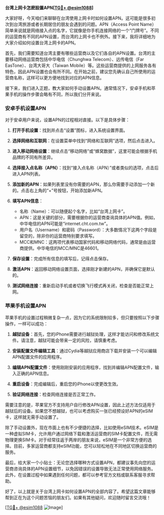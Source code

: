 **台湾上网卡怎麽設置APN[[TG💪+ @esim1088](https://t.me/s/esim1088)]**

大家好呀，今天咱们来聊聊在台湾使用上网卡时如何设置APN。这可能是很多初次到台湾旅游或者长期居住的朋友会遇到的问题。APN（Access Point Name）简单来说就是网络接入点的名字，它就像是你手机连接网络的一个“门牌号”。不同的运营商有不同的APN设置，而台湾的上网卡也不例外。接下来，我将详细地为大家介绍如何设置台湾上网卡的APN。

首先，我们需要知道台湾主要有哪些运营商以及它们各自的APN设置。台湾的主要移动网络运营商包括中华电信（Chunghwa Telecom）、远传电信（Far EasTone）、台湾大哥大（Taiwan Mobile）等。这些运营商提供的上网服务各有特色，因此APN设置也会有所不同。在开始之前，建议您先确认自己所使用的运营商名称，这样可以更方便地找到对应的APN信息。

接下来，我们进入正题，教大家如何手动设置APN。通常情况下，安卓手机和苹果手机的操作步骤会略有不同，所以我们分开来说。

### 安卓手机设置APN

对于安卓用户来说，设置APN的过程相对直接。以下是具体步骤：

1. **打开手机设置**：找到并点击“设置”图标，进入系统设置界面。
   
2. **选择网络和互联网**：在设置菜单中找到“网络和互联网”选项，然后点击进入。

3. **进入移动网络设置**：继续点击“移动网络”或“蜂窝数据”，这里可能会根据手机品牌的不同有所差异。

4. **选择接入点名称（APN）**：找到“接入点名称（APN）”或者类似的选项，点击后进入APN列表。

5. **添加新的APN**：如果列表里没有你需要的APN，那么你需要手动添加一个新的。点击右上角的“+”号按钮，开始添加新APN。

6. **填写APN信息**：
   - 名称（Name）：可以随便起个名字，比如“台湾上网卡”。
   - APN：这是关键的部分，需要根据你的运营商查询具体的APN值。例如，中华电信的APN可能是“internet.cht.com.tw”。
   - 用户名（Username）和密码（Password）：大多数情况下这两个字段是留空的，除非你的运营商特别要求填写。
   - MCC和MNC：这两项代表移动国家代码和移动网络代码，通常是由运营商提供。中华电信的MCC/MNC是46601。

7. **保存设置**：完成所有信息的填写后，记得点击保存。

8. **激活APN**：返回移动网络设置页面，选择刚才新建的APN，并确保它是默认的。

9. **测试网络连接**：重新启动手机或者切换飞行模式再关闭，检查是否能正常上网。

### 苹果手机设置APN

苹果手机的设置过程稍微复杂一点，因为它的系统限制较多，但只要按照以下步骤操作，一样可以成功：

1. **越狱设备**：首先，您的iPhone需要进行越狱处理，这样才能访问和修改系统文件。请注意，越狱可能会带来一定的风险，请慎重考虑。

2. **安装配置文件编辑工具**：通过Cydia等越狱应用商店下载并安装一个可以编辑APN配置文件的应用程序。

3. **编辑APN配置文件**：使用刚刚安装的应用程序，找到并编辑APN配置文件，输入正确的APN信息。

4. **重启设备**：完成编辑后，重启您的iPhone以使更改生效。

5. **验证网络连接**：检查网络连接是否正常工作。

需要注意的是，苹果官方不支持用户自行修改APN设置，因此上述方法仅适用于越狱后的设备。如果您不想越狱，也可以考虑购买一张已经预设好APN的eSIM卡，这样就无需手动设置了。

除了手动设置外，现在市面上也有不少便捷的选择，比如使用eSIM技术。eSIM是一种虚拟SIM卡，允许用户通过网络下载和激活运营商的SIM卡配置文件，而无需物理更换SIM卡。对于经常往返于两岸的朋友来说，eSIM是一个非常方便的选择。目前，多家运营商都支持eSIM功能，您可以轻松地在不同地区切换运营商的服务。

最后，给大家一个小贴士：无论您选择哪种方式设置APN，都建议事先向您的运营商咨询具体的APN设置细节，以免因错误的设置导致无法正常使用网络服务。此外，在设置过程中如果遇到任何问题，都可以参考官方文档或联系客服寻求帮助。

好了，以上就是关于台湾上网卡如何设置APN的全部内容了。希望这篇文章能够帮到正在为这个问题苦恼的朋友们。如果有其他疑问，欢迎随时留言交流哦！

[[TG💪+ @esim1088](https://t.me/s/esim1088) ![Image](https://i.postimg.cc/4NQfJmqS/Snipaste-2025-05-13-00-14-12.png)]